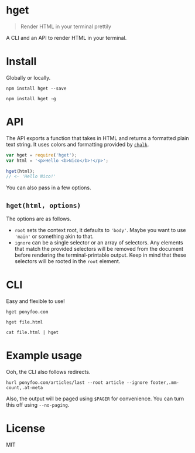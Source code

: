 # hget

> Render HTML in your terminal prettily

A CLI and an API to render HTML in your terminal.

# Install

Globally or locally.

```shell
npm install hget --save
```

```shell
npm install hget -g
```

# API

The API exports a function that takes in HTML and returns a formatted plain text string. It uses colors and formatting provided by [`chalk`][1].

```js
var hget = require('hget');
var html = '<p>Hello <b>Nico</b>!</p>';

hget(html);
// <- 'Hello Nico!'
```

You can also pass in a few options.

## `hget(html, options)`

The options are as follows.

- `root` sets the context root, it defaults to `'body'`. Maybe you want to use `'main'` or something akin to that.
- `ignore` can be a single selector or an array of selectors. Any elements that match the provided selectors will be removed from the document before rendering the terminal-printable output. Keep in mind that these selectors will be rooted in the `root` element.

# CLI

Easy and flexible to use!

```shell
hget ponyfoo.com
```

```shell
hget file.html
```

```shell
cat file.html | hget
```

# Example usage

Ooh, the CLI also follows redirects.

```
hurl ponyfoo.com/articles/last --root article --ignore footer,.mm-count,.at-meta
```

Also, the output will be paged using `$PAGER` for convenience. You can turn this off using `--no-paging`.

# License

MIT

[1]: https://www.npmjs.org/package/chalk
